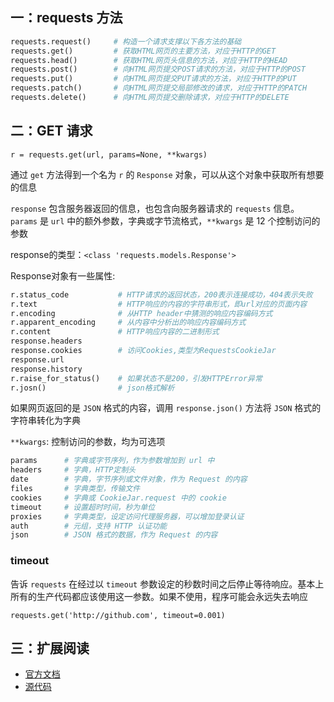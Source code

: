 



## 一：requests 方法

```python
requests.request()     # 构造一个请求支撑以下各方法的基础
requests.get()         # 获取HTML网页的主要方法，对应于HTTP的GET
requests.head()        # 获取HTML网页头信息的方法，对应于HTTP的HEAD
requests.post()        # 向HTML网页提交POST请求的方法，对应于HTTP的POST
requests.put()         # 向HTML网页提交PUT请求的方法，对应于HTTP的PUT
requests.patch()       # 向HTML网页提交局部修改的请求，对应于HTTP的PATCH
requests.delete()      # 向HTML网页提交删除请求，对应于HTTP的DELETE
```

## 二：GET 请求

`r = requests.get(url, params=None, **kwargs)`

通过 `get` 方法得到一个名为 `r` 的 `Response` 对象，可以从这个对象中获取所有想要的信息

`response` 包含服务器返回的信息，也包含向服务器请求的 `requests` 信息。`params` 是 `url` 中的额外参数，字典或字节流格式，`**kwargs` 是 12 个控制访问的参数

response的类型：`<class 'requests.models.Response'>`

Response对象有一些属性:

```python
r.status_code           # HTTP请求的返回状态，200表示连接成功，404表示失败
r.text                  # HTTP响应的内容的字符串形式，即url对应的页面内容
r.encoding              # 从HTTP header中猜测的响应内容编码方式
r.apparent_encoding     # 从内容中分析出的响应内容编码方式
r.content               # HTTP响应内容的二进制形式
response.headers
response.cookies        # 访问Cookies,类型为RequestsCookieJar
response.url
response.history
r.raise_for_status()    # 如果状态不是200，引发HTTPError异常
r.josn()                # json格式解析
```

如果网页返回的是 `JSON` 格式的内容，调用 `response.json()` 方法将 `JSON` 格式的字符串转化为字典

`**kwargs`: 控制访问的参数，均为可选项

```python
params      # 字典或字节序列，作为参数增加到 url 中
headers     # 字典，HTTP定制头
date        # 字典，字节序列或文件对象，作为 Request 的内容
files       # 字典类型，传输文件
cookies     # 字典或 CookieJar.request 中的 cookie
timeout     # 设置超时时间，秒为单位
proxies     # 字典类型，设定访问代理服务器，可以增加登录认证
auth        # 元组，支持 HTTP 认证功能
json        # JSON 格式的数据，作为 Request 的内容
```

### timeout

告诉 `requests` 在经过以 `timeout` 参数设定的秒数时间之后停止等待响应。基本上所有的生产代码都应该使用这一参数。如果不使用，程序可能会永远失去响应

`requests.get('http://github.com', timeout=0.001)`


## 三：扩展阅读

- [官方文档](http://cn.python-requests.org/zh_CN/latest/)
- [源代码](https://github.com/requests/requests)